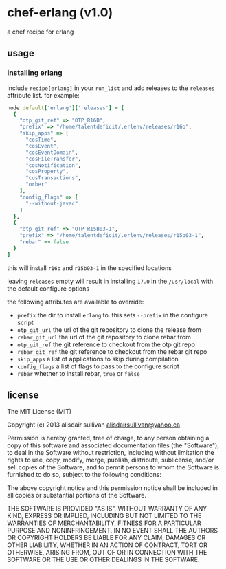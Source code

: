 # chef-erlang (v1.0) #

a chef recipe for erlang

## usage ##

### installing erlang ###

include `recipe[erlang]` in your `run_list` and add releases to the `releases`
attribute list. for example:

```ruby
node.default['erlang']['releases'] = [
  {
    "otp_git_ref" => "OTP_R16B",
    "prefix" => "/home/talentdeficit/.erlenv/releases/r16b",
    "skip_apps" => [
      "cosTime",
      "cosEvent",
      "cosEventDomain",
      "cosFileTransfer",
      "cosNotification",
      "cosProperty",
      "cosTransactions",
      "orber"
    ],
    "config_flags" => [
      "--without-javac"
    ]
  },
  {
    "otp_git_ref" => "OTP_R15B03-1",
    "prefix" => "/home/talentdeficit/.erlenv/releases/r15b03-1",
    "rebar" => false
  }
]
```

this will install `r16b` and `r15b03-1` in the specified locations

leaving `releases` empty will result in installing `17.0` in the `/usr/local`
with the default configure options

the following attributes are available to override:

* `prefix`
  the dir to install `erlang` to. this sets `--prefix` in the
  configure script
* `otp_git_url`
  the url of the git repository to clone the release from
* `rebar_git_url`
  the url of the git repository to clone rebar from
* `otp_git_ref`
  the git reference to checkout from the otp git repo
* `rebar_git_ref`
  the git reference to checkout from the rebar git repo
* `skip_apps`
  a list of applications to skip during compilation
* `config_flags`
  a list of flags to pass to the configure script
* `rebar`
  whether to install rebar, `true` or `false`

## license ##

The MIT License (MIT)

Copyright (c) 2013 alisdair sullivan <alisdairsullivan@yahoo.ca>

Permission is hereby granted, free of charge, to any person obtaining a copy
of this software and associated documentation files (the "Software"), to deal
in the Software without restriction, including without limitation the rights
to use, copy, modify, merge, publish, distribute, sublicense, and/or sell
copies of the Software, and to permit persons to whom the Software is
furnished to do so, subject to the following conditions:

The above copyright notice and this permission notice shall be included in
all copies or substantial portions of the Software.

THE SOFTWARE IS PROVIDED "AS IS", WITHOUT WARRANTY OF ANY KIND, EXPRESS OR
IMPLIED, INCLUDING BUT NOT LIMITED TO THE WARRANTIES OF MERCHANTABILITY,
FITNESS FOR A PARTICULAR PURPOSE AND NONINFRINGEMENT. IN NO EVENT SHALL THE
AUTHORS OR COPYRIGHT HOLDERS BE LIABLE FOR ANY CLAIM, DAMAGES OR OTHER
LIABILITY, WHETHER IN AN ACTION OF CONTRACT, TORT OR OTHERWISE, ARISING FROM,
OUT OF OR IN CONNECTION WITH THE SOFTWARE OR THE USE OR OTHER DEALINGS IN
THE SOFTWARE.
